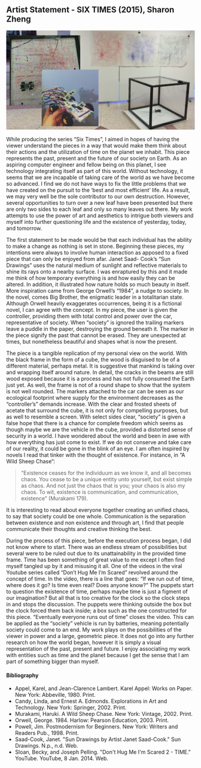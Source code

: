 ## Artist Statement - SIX TIMES (2015), Sharon Zheng
![image](https://github.com/skinsshark/six-times/blob/master/image.png?raw=true)

While producing the series “Six Times”, I aimed in hopes of having the viewer understand the pieces in a way that would make them think about their actions and the utilization of time on the planet we inhabit. This piece represents the past, present and the future of our society on Earth. As an aspiring computer engineer and fellow being on this planet, I see technology integrating itself as part of this world. Without technology, it seems that we are incapable of taking care of the world as we have become so advanced. I find we do not have ways to fix the little problems that we have created on the pursuit to the ‘best and most efficient’ life. As a result, we may very well be the sole contributor to our own destruction. However, several opportunities to turn over a new leaf have been presented but there are only two sides to each leaf and only so many leaves out there. My work attempts to use the power of art and aesthetics to intrigue both viewers and myself into further questioning life and the existence of yesterday, today, and tomorrow. 

The first statement to be made would be that each individual has the ability to make a change as nothing is set in stone. Beginning these pieces, my intentions were always to involve human interaction as apposed to a fixed piece that can only be enjoyed from afar. Janet Saad- Cook’s “Sun Drawings” uses the natural medium of sunlight and reflective materials to shine its rays onto a nearby surface. I was enraptured by this and it made me think of how temporary everything is and how easily they can be altered. In addition, it illustrated how nature holds so much beauty in itself. More inspiration came from George Orwell’s “1984”, a nudge to society. In the novel, comes Big Brother, the enigmatic leader in a totalitarian state. Although Orwell heavily exaggerates occurrences, being it is a fictional novel, I can agree with the concept. In my piece, the user is given the controller, providing them with total control and power over the car, representative of society. When “society” is ignored the trailing markers leave a puddle in the paper, destroying the ground beneath it. The marker in the piece signify the past that cannot be erased. They are unexpected at times, but nonetheless beautiful and shapes what is now the present. 

The piece is a tangible replication of my personal view on the world. With the black frame in the form of a cube, the wood is disguised to be of a different material, perhaps metal. It is suggestive that mankind is taking over and wrapping itself around nature. In detail, the cracks in the beams are still wood exposed because it is a process and has not fully consumed the Earth just yet. As well, the frame is not of a round shape to show that the system is not well rounded. The markers attached to the car can be seen as our ecological footprint where supply for the environment decreases as the “controller’s” demands increase. With the clear and frosted sheets of acetate that surround the cube, it is not only for compelling purposes, but as well to resemble a screen. With select sides clear, “society” is given a false hope that there is a chance for complete freedom which seems as though maybe we are the vehicle in the cube, provided a distorted sense of security in a world. I have wondered about the world and been in awe with how everything has just come to exist. If we do not conserve and take care of our reality, it could be gone in the blink of an eye. I am often inspired by novels I read that tinker with the thought of existence. For instance, in “A Wild Sheep Chase”: 
>“Existence ceases for the individuum as we know it, and all becomes chaos. You cease to be a unique entity unto yourself, but exist simple as chaos. And not just the chaos that is you; your chaos is also my chaos. To wit, existence is communication, and communication, existence” (Murakami 179). 

It is interesting to read about everyone together creating an unified chaos, to say that society could be one whole. Communication is the separation between existence and non existence and through art, I find that people communicate their thoughts and creative thinking the best. 

During the process of this piece, before the execution process began, I did not know where to start. There was an endless stream of possibilities but several were to be ruled out due to its unattainability in the provided time frame. Time has been something of great value to me except I often find myself tangled up by it and misusing it all. One of the videos in the viral Youtube series called “Don’t Hug Me I’m Scared” revolved around the concept of time. In the video, there is a line that goes: “If we run out of time, where does it go? Is time even real? Does anyone know?” The puppets start to question the existence of time, perhaps maybe time is just a figment of our imagination? But all that is too creative for the clock so the clock steps in and stops the discussion. The puppets were thinking outside the box but the clock forced them back inside; a box such as the one constructed for this piece. “Eventually everyone runs out of time” closes the video. This can be applied as the “society” vehicle is run by batteries, meaning potentially society could come to an end. 
	My work plays on the possibilities of the viewer in power and a large, geometric piece. It does not go into any further research on how the world began, however it is simply a visual representation of the past, present and future. I enjoy associating my work with entities such as time and the planet because I get the sense that I am part of something bigger than myself. 

#### Bibliography
- Appel, Karel, and Jean-Clarence Lambert. Karel Appel: Works on Paper. New York: Abbeville, 1980. Print.
- Candy, Linda, and Ernest A. Edmonds. Explorations in Art and Technology. New York: Springer, 2002. Print.
- Murakami, Haruki. A Wild Sheep Chase. New York: Vintage, 2002. Print.
- Orwell, George. 1984. Harlow: Pearson Education, 2003. Print.
- Powell, Jim. Postmodernism for Beginners. New York: Writers and Readers Pub., 1998. Print. 
- Saad-Cook, Janet. "Sun Drawings by Artist Janet Saad-Cook." Sun Drawings. N.p., n.d. Web. 
- Sloan, Becky, and Joseph Pelling. "Don't Hug Me I'm Scared 2 - TIME." YouTube. YouTube, 8 Jan. 2014. Web. 
